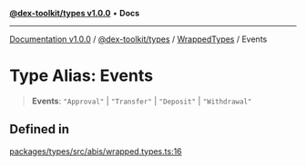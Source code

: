[**@dex-toolkit/types v1.0.0**](../../../README.md) • **Docs**

***

[Documentation v1.0.0](../../../../../packages.md) / [@dex-toolkit/types](../../../README.md) / [WrappedTypes](../README.md) / Events

# Type Alias: Events

> **Events**: `"Approval"` \| `"Transfer"` \| `"Deposit"` \| `"Withdrawal"`

## Defined in

[packages/types/src/abis/wrapped.types.ts:16](https://github.com/niZmosis/dex-toolkit/blob/3d8b41b44787b30fbea5de3ab4737662ffb61bc8/packages/types/src/abis/wrapped.types.ts#L16)
